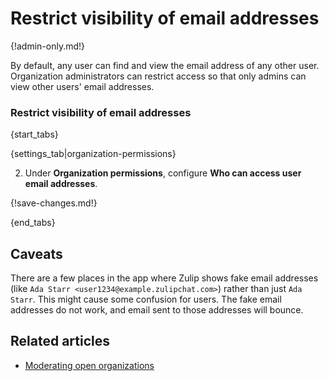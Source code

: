 # Restrict visibility of email addresses

{!admin-only.md!}

By default, any user can find and view the email address of any other
user. Organization administrators can restrict access so that only admins
can view other users' email addresses.

### Restrict visibility of email addresses

{start_tabs}

{settings_tab|organization-permissions}

2. Under **Organization permissions**, configure **Who can access user email addresses**.

{!save-changes.md!}

{end_tabs}

## Caveats

There are a few places in the app where Zulip shows fake email addresses (like
`Ada Starr <user1234@example.zulipchat.com>`) rather than just `Ada Starr`. This might
cause some confusion for users. The fake email addresses do not work, and
email sent to those addresses will bounce.

## Related articles

* [Moderating open organizations](/help/moderating-open-organizations)
